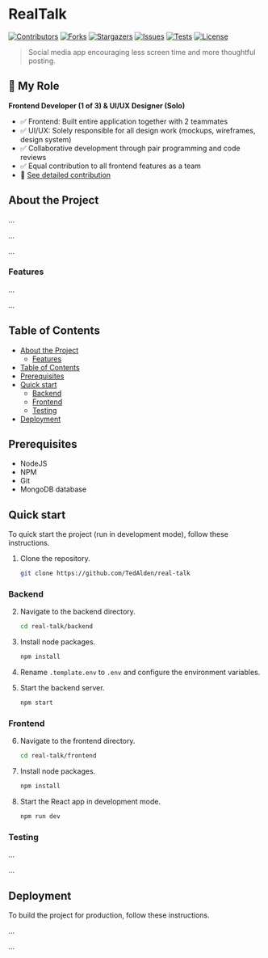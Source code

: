 # RealTalk

[![Contributors][contributors-shield]][contributors-url]
[![Forks][forks-shield]][forks-url]
[![Stargazers][stars-shield]][stars-url]
[![Issues][issues-shield]][issues-url]
[![Tests][tests-shield]][tests-url]
[![License][license-shield]][license-url]

> Social media app encouraging less screen time and more thoughtful posting.

## 🎯 My Role

**Frontend Developer (1 of 3) & UI/UX Designer (Solo)**
- ✅ Frontend: Built entire application together with 2 teammates
- ✅ UI/UX: Solely responsible for all design work (mockups, wireframes, design system)
- ✅ Collaborative development through pair programming and code reviews
- ✅ Equal contribution to all frontend features as a team
- 📄 [See detailed contribution](./MY_CONTRIBUTION.md)

## About the Project

...

...

...

### Features

...

...

## Table of Contents

- [About the Project](#about-the-project)
  - [Features](#features)
- [Table of Contents](#table-of-contents)
- [Prerequisites](#prerequisites)
- [Quick start](#quick-start)
  - [Backend](#backend)
  - [Frontend](#frontend)
  - [Testing](#testing)
- [Deployment](#deployment)

## Prerequisites

- NodeJS
- NPM
- Git
- MongoDB database

## Quick start

To quick start the project (run in development mode), follow these instructions.

1. Clone the repository.

   ```bash
   git clone https://github.com/TedAlden/real-talk
   ```

### Backend

2. Navigate to the backend directory.

   ```bash
   cd real-talk/backend
   ```

3. Install node packages.

   ```bash
   npm install
   ```

4. Rename `.template.env` to `.env` and configure the environment variables.

5. Start the backend server.

   ```bash
   npm start
   ```

### Frontend

6. Navigate to the frontend directory.

   ```bash
   cd real-talk/frontend
   ```

7. Install node packages.

   ```bash
   npm install
   ```

8. Start the React app in development mode.

   ```bash
   npm run dev
   ```

### Testing

...

...

## Deployment

To build the project for production, follow these instructions.

...

...

<!-- Shields -->

[contributors-shield]: https://img.shields.io/github/contributors/tedalden/real-talk.svg?style=flat
[contributors-url]: https://github.com/tedalden/real-talk/graphs/contributors
[forks-shield]: https://img.shields.io/github/forks/tedalden/real-talk.svg?style=flat
[forks-url]: https://github.com/tedalden/real-talk/network/members
[stars-shield]: https://img.shields.io/github/stars/tedalden/real-talk.svg?style=flat
[stars-url]: https://github.com/tedalden/real-talk/stargazers
[issues-shield]: https://img.shields.io/github/issues/tedalden/real-talk.svg?style=flat
[issues-url]: https://github.com/tedalden/real-talk/issues
[tests-shield]: https://img.shields.io/github/actions/workflow/status/TedAlden/real-talk/test_backend.yml?style=flat
[tests-url]: https://github.com/TedAlden/real-talk/actions/workflows/test.yml
[license-shield]: https://img.shields.io/github/license/tedalden/real-talk?style=flat
[license-url]: https://github.com/tedalden/real-talk/blob/main/LICENSE.txt
